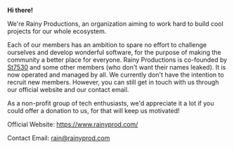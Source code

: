 **Hi there!**

We're Rainy Productions, an organization aiming to work hard to build cool projects for our whole ecosystem.

Each of our members has an ambition to spare no effort to challenge ourselves and develop wonderful software, for the purpose of making the community a better place for everyone.
Rainy Productions is co-founded by [St7530](https://github.com/St7530) and some other members (who don't want their names leaked). It is now operated and managed by all. We currently don't have the intention to recruit new members. However, you can still get in touch with us through our official website and our contact email.

As a non-profit group of tech enthusiasts, we'd appreciate it a lot if you could offer a donation to us, for that will keep us motivated!

Official Website: https://www.rainyprod.com/

Contact Email: rain@rainyprod.com
